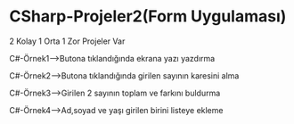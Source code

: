# CSharp-Projeler2(Form Uygulaması)
2 Kolay 1 Orta 1 Zor Projeler Var

C#-Örnek1-->Butona tıklandığında ekrana yazı yazdırma

C#-Örnek2-->Butona tıklandığında girilen sayının karesini alma

C#-Örnek3-->Girilen 2 sayının toplam ve farkını buldurma

C#-Örnek4-->Ad,soyad ve yaşı girilen birini listeye ekleme

